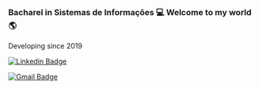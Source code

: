 ### Bacharel in Sistemas de Informações :computer:  Welcome to my world :earth_americas:

Developing since 2019

[![Linkedin Badge](https://img.shields.io/badge/-Joao%20Normando-2233cc?style=flat-square&logo=Linkedin&logoColor=white&link=https://www.linkedin.com/in/joaonormando/)](https://www.linkedin.com/in/joaonormando/)

[![Gmail Badge](https://img.shields.io/badge/-joao.normando@hotmail.com-2233cc?style=flat-square&logo=Gmail&logoColor=red&link=mailto:joao.normando@hotmail.com)](mailto:joao.normando@hotmail.com)
<!--
**Joao-Normando/Joao-Normando** is a ✨ _special_ ✨ repository because its `README.md` (this file) appears on your GitHub profile.

Here are some ideas to get you started:

- 🔭 I’m currently working on ...
- 🌱 I’m currently learning ...
- 👯 I’m looking to collaborate on ...
- 🤔 I’m looking for help with ...
- 💬 Ask me about ...
- 📫 How to reach me: ...
- 😄 Pronouns: ...
- ⚡ Fun fact: ...
-->
